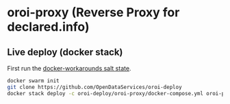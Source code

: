 # oroi-proxy (Reverse Proxy for declared.info)

## Live deploy (docker stack)

First run the [docker-workarounds salt state](https://github.com/OpenDataServices/opendataservices-deploy/blob/master/salt/docker-workarounds.sls).

``` bash
docker swarm init
git clone https://github.com/OpenDataServices/oroi-deploy
docker stack deploy -c oroi-deploy/oroi-proxy/docker-compose.yml oroi-proxy
```

